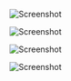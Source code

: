 ![Screenshot](https://raw.githubusercontent.com/Ad-Abhishek/WeatherApp/blob/master/images/img1.png)

![Screenshot](https://raw.githubusercontent.com/Ad-Abhishek/WeatherApp/blob/master/images/img2.png)

![Screenshot](https://raw.githubusercontent.com/Ad-Abhishek/WeatherApp/blob/master/images/img3.png)

![Screenshot](https://raw.githubusercontent.com/Ad-Abhishek/WeatherApp/blob/master/images/img4.png)
